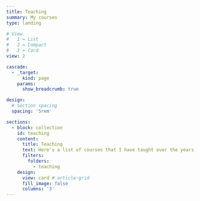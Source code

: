 ```yaml
---
title: Teaching
summary: My courses
type: landing

# View.
#   1 = List
#   2 = Compact
#   3 = Card
view: 2

cascade:
  - _target:
      kind: page
    params:
      show_breadcrumb: true

design:
  # Section spacing
  spacing: '5rem'

sections:
  - block: collection
    id: teaching
    content:
      title: Teaching
      text: Here's a list of courses that I have taught over the years. Course icons were created using Birdtrack Notation via ChatGPT-4.1.
      filters:
        folders:
          - teaching
    design:
      view: card # article-grid
      fill_image: false
      columns: '3'
---
```


